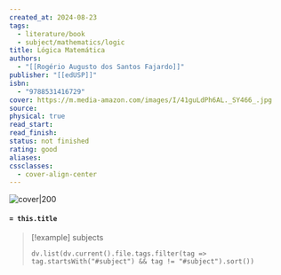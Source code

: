 ```yaml
---
created_at: 2024-08-23
tags:
  - literature/book
  - subject/mathematics/logic
title: Lógica Matemática
authors:
  - "[[Rogério Augusto dos Santos Fajardo]]"
publisher: "[[edUSP]]"
isbn:
  - "9788531416729"
cover: https://m.media-amazon.com/images/I/41guLdPh6AL._SY466_.jpg
source: 
physical: true
read_start: 
read_finish: 
status: not finished
rating: good
aliases: 
cssclasses:
  - cover-align-center
---
```


![cover|200](https://m.media-amazon.com/images/I/41guLdPh6AL._SY466_.jpg)

#### `= this.title`

> [!example] subjects
> ```dataviewjs
> dv.list(dv.current().file.tags.filter(tag => tag.startsWith("#subject") && tag != "#subject").sort())
> ```
 
